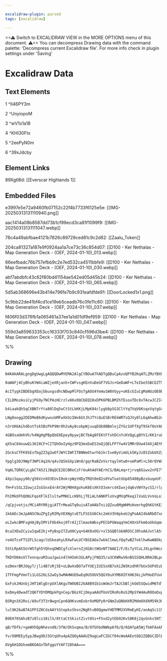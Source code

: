 ```yaml
---

excalidraw-plugin: parsed
tags: [excalidraw]

---
```

==⚠  Switch to EXCALIDRAW VIEW in the MORE OPTIONS menu of this document. ⚠== You can decompress Drawing data with the command palette: 'Decompress current Excalidraw file'. For more info check in plugin settings under 'Saving'


# Excalidraw Data

## Text Elements
1 ^II46PY3m

2 ^UnyiopoM

3 ^wV1o1a18

4 ^KHI30Ftx

5 ^2eePyN0m

6 ^39xJdcby

## Element Links
89Xgtl8d: [[Everscar Highlands 1]]

## Embedded Files
e3997e5e72a9460fb07152c22f4b7733f6125e5e: [[IMG-20250313131110940.png]]

aac1414a08b8587dd73b1cf99ecd3ca81f1099f9: [[IMG-20250313131111047.webp]]

78c4a49abfbae4121b7826c89729ced81c9c2d82: [[Zaalu_Token]]

204ca81327a187e9f0924aa1a7ce73c36c854d07: [[D100 - Ker Nethalas - Map Generation Deck - (OEF, 2024-01-10)_013.webp]]

66eefbadc76b757efbb9c2e7ed532ca4511bbfe9: [[D100 - Ker Nethalas - Map Generation Deck - (OEF, 2024-01-10)_030.webp]]

abf7abdbfc43c62f80bd41154ae542ed05d45b24: [[D100 - Ker Nethalas - Map Generation Deck - (OEF, 2024-01-10)_065.webp]]

5d5ab368696e43b414e796fe7b9c931eafdfde91: [[DoorLocked1x1.png]]

5c9bb22de41bf4cd1ce19eb5ceadb76c0fe11c80: [[D100 - Ker Nethalas - Map Generation Deck - (OEF, 2024-01-10)_037.webp]]

f406f03d376fb1a065461a37ee1a1d01df9ef959: [[D100 - Ker Nethalas - Map Generation Deck - (OEF, 2024-01-10)_047.webp]]

559d3a859633353cc16333f703c840cf596d3be4: [[D100 - Ker Nethalas - Map Generation Deck - (OEF, 2024-01-10)_078.webp]]

%%
## Drawing
```compressed-json
N4KAkARALgngDgUwgLgAQQQDwMYEMA2AlgCYBOuA7hADTgQBuCpAzoQPYB2KqATLZMzYBXUtiRoIACyhQ4zZAHoFAc0JRJQgEYA6bGwC2CgF7N6hbEcK4OCtptbErHALRY8RMpWdx8Q1TdIEfARcZgRmBShcZQUebQBObR4aOiCEfQQOKGZuAG1wMFAwYogSbghsCgBJAHUAa2IhKpTiyFhEcsJ9aKR+EsxuZx4AVgA2bQAOAHYAZgmeAEYABiWp

0aWAFj4CyBhuKYW4iaWZjeXRjanh+IWFvsgKEnVuDeGF7VGJs+GeDaWF+LTeIbe5SBCEZTSbgzMbaDYzHjxJbxFEbS5fYag6zKYLcJag5hQUhsOoIADCbHwbFI5SJ1mYcFwgSyLRKmlw2DqymJQg4xApVJpEjpHAZTMyUFZkAAZoR8PgAMqwXESSQcjSBKUQQnE0k1J6Sbh3HbaokkhBKmAq9CCDxanmQjjhHJoY2tCBsRnYNR7V0rUE8vlO5gu1

AcITygkIBDEbgXDajbbuxgsdhcNDwpMlFOsTgAOU4Ym4w1W8VGyy+oKEcGIuCgMaNUzOE0B8Lmy1BhGYABE0vXY2hpQQwqDucI4FViKHcgBdUGaYR8gCiwQyWWnc5NRA4dW44cjW7YnIbaCJQgQoNlwUn5VwmmlUzvxHv2Hh2ET0uOmmIZwWww2uAIP+PAxksww/sMmi/FqzDuOIqD5K0YBuq0zgLDsm7uoQfJYOUABaRhatgxJwNwRTugMaCfNo

CILDMozAsiCyjPG9y7NCPAzHCrzlv86x0QCbEQI8xDPK6PBLBM2hTEsoxTDc8xTAcwJCZI4KQpKaDxMMXETAsaJyfpPy/DMQkcHWIgEPqomGq6MxzGZFnkPgAAS6lQnZcw7AAvpe5AZDeaD7vgBJRFAQihhAiB8thygQAUvkFORkBlMKAAKdQAJoAKr4KMeZau08GlN0yi9CalGoEMekfPEVwGVsEzDFMWbsWgzijDMSwJDwTUHI1zX6aCIliagJ

b4iaakQh5qCXBN7rYta80lDq5oCtStLkKKjLMpK84clygb8pSG3CltYq7VqV6KsqxVqtgGrle6q16gaRqhbqFq3eUtplAGwiOs670mp6HI+ka/omkdwahsFUYnqgLXyaCOZptwiKYiaqP5oW8ELE2PCzFsaxVjWdYI/jzYtmBwzTJjWE9n2CNDvgI4mmO1aThu86LsQK7pBK3Nbthu5BRGIWHseA6oGeF4mleCCBeguAcvp+m4JJmhNdMxDELMmg

LNg0oogg2DEDMeB6dKywosbMFwXkOzIWx6GtJhJTYcQuESBrREkWRTsQJVy0lL6qAhw8b2eRMqnuZpqCHM10kSSsqdp/T7rmeFznWaNdEOYHWeWa5cdGvZEw+X5uABdLcMmoSFmRdFjgcHFCV9MlpTSxALYABrKFA+ATLGoJFZ0pVPf0gw/NotMXD86yAi2KKgmHzg/Bs2h/pclwzC1tOCSaI22QnqxbwN/W9YNoJTRpENTOfV+X31KGQIt8Eh6a

n3rUK6AihdEotTsk5BzPkP9Nr0h2oAy8cobpWjuuqEQk8BBmlejZYGz1UFfXgT9Skf0oYA0kDDDBJRQbelgBDT+0MgZiwPM9aM0tphKRBFjJguZ0wJ3mCjNhaYCwcCLGgPeBxmKdVGKTWs/ZGxUxuPJBMGcUqM2CJIwcw45bug5hOKceR3aQAXLyPmq5BbaNBNuUW6Bci5CXDmPApBUAuWmvgawU4E4zhnFqKkUtuAszZu6BWSsMAzBRFMICCAWq

4GBOsaUmhVh/h4NgHgPBpQbE0Epey0pywjBCfbAg8FEKtFfshDCnYcKVQgLgBYV1/KK1ruLUKjdyjN1in7T0e5xbtySiaVK6A0oAEEABSLlmB1FIBsQq8BipdB6FqSqQx9JJB4BcRYmx8ayROKvQYzE4icQYgCMCswJgzD/MNKOqAYSJD/DcBEhMZILPiDfUuGZAlb16sibS8IEyySxK3JaH01onV/tAc6UCWT7RAUdcBZ1IHihBfLWBlprRSEQZ

qX5aC84ouwQi36I8CF+CITQhOoIyHgz9FQ3mxDaES3oQjQELFP7Yw4V1MRrDUw434XjAEtMpgHKZe6asEiKZNgWNTDYExjgSU7IohAyjUDeLUSUDRXNjEmj0cuQx64lXulMa0uhJQPGkmlrLGB15u4SQ2JbOihNynTAQPEaUyJfgqwWLgKYYhZjYHotgJqGxiCrGydaPJxQCmu2KDo0oJTbw8AAGrNNImgZKkBKpCriHs24ixRjAT0jHQOYcDnaE

2GcksCTFK9SEsfbgZZ3g2wOfJWYCIWFITBNNeOtwrhb1krIveByVimULk5KyJz85ZobUXZybkm1ly8q0RKviqlKzrpg+pEhGmt3isUadhROndyqFUBMaVMozH0GMjowosB7QqtPLirwmwnFkvELqCYe3ujXp22eOl9JbDRFsBEUxjnoIzJvIVgSkTojeGMEY9zx1aUSGcEVJwmp3pamsk0788ToohegAAxAgE4AkgEHVAcdQUEDtrQrPb4uF30JB

Ypglg3OJ9Wpf3NPC4q1H/q4vJQSkGXpiWn0/gqrRaBZxVxrtqylHtw0+xmPaMl+L50rQYWXOSgTer0W4SyjhixX4MB4aygRvB4R1U6sxCVvYlHM1UTzfR/M1zZA1SUPl5NpaUyFS2ImLE7nCx3KJkxR59XcENSaesmB44QAqQGSgAAVU95Qwvy04FABUhAjDwVmB8P41x/xvDmO5y88WABi1c5Rhx5SUILUAelEGUBwiAwRpRkezEwKA5gCAVYhN

VqALTQR6CyLgbCTA521JBqQCE2ECBReCzFrUuAhAdYAErhCS/BALmq+tjrvq6Giwx2nFE7l0iAS5JCkCmHUeg8R8BHomRPaZgxepHD/CcHenxC3rLQITYYSQDjrASem5qww/u/tGuNCD63ZpnA+AkssGwyxlmREhha3yP5of+cRgBML3TAMOrzdDgKoWXSNXAhF91Ho0c+nRkhKDPrMdwXaNjgMQzk49NxihJK2NBlk4Nql0trlcrU+wxsJXID0r

4XpiSqayy00/g56VznXO3EUvI0okrpWytHDyTRQt0e82s0YwToatUUp85408pBzxGuqeUFi0Yom4GINgNYKTmoICiZoeI8TQkxh0nE3ArxbiaHvDav1uSnZBqKZ0iTythgxoDg24OQkw5crbV8Fq0xZKJj0qWgd5dY6QYTkK94XKurATnk2Ry2d+1/oTln3tZeS458HZXeWs6ak6pQYu9Ay625ro7pu8o2UOAwHYHANgABZC7tJoughmZ1JIskXO

fH+FsSSL3ZowjzZsGSnxE4rAY2WjM0HXgohuK8EsXKtO3xmrcd4Iwxjdq6vVWYXycSI/rlg7HWGcOHLw2CrHyPIUkbx7CvKFTlRngtipgqTicgxi9BiixqAdJuxvilpkSszrxqruOIqrrsJubgbmHl7KUrgKMPAWzvTjgZzvsNcJxG8kOg1upi8D+syuwsLnjAvICPJJDAzKZlKuZqzHKrolrmqrZpgSaFLgKs2HVHRKKjzp5mYnJpAHqgjMtqVt

FhIMkOFhQONiFqoXFlkIlsltwPMHCLcH9hLjTEiALhANKPloVvgMVqPKeq1lVuULVvVoLo1s1vgA4e1p1iaN1lEH1qQANi3h6MNv4GNsoegFoQtDNmwPNqwHocbqbp5ggGthfpttthulhN3BQJGgsGwE6kKmPiehNpPtPA/KsAkvjPJEmi1MvqKu8HvCMIZk9vEIiADifK8B8NcEvH8PZBJIcsDhfksHEIKvpNck1OWENMhgjqhi/t/L/phthocp

/qCpjvotjv/MCi4RYRRjgiATTrMeaGTq9uisATaHAbTniiQZxu6MgWHMsHxmrhgQhKGtKE3t5rgd7MrBMEQcQBxrIdqApq6J8HJH8BMOsLzmjK6DcBCbpnjECD8MCIcCZkzNLCrsqvwQLOqkIbymTNLoKi2F8IiX8CYiLO8Zqr5goSbrwdAOERAFJmoRoeUPSdoQlotvsOMMsMfkMbJKcBcrllkAVvoEVnGHYcFp4U4U7lsSmE1u4OKcKN4e6L4b

1k6AEc3mJpANSCNuZPgIyRIMyVEXNgtvETLFSSSU6Ckc2mkV3h0pkeUJgPoAAI4bARbD7xADCjzjLjxTIlHtRdSJAYi3AsSJiXIK5hwRJ5p/ZcpQ70TXDIxHwDqHDJx/j2SBJXBAgDHNqJktTJn2R1Scoebw5P5GizyXCyKz436fDTBI5EZ/6o5bEY4EbrFAqkZXQ7GE5IrIKMaoonxabQGnHajnE4p06hhIFM53HsElDUJXH/FhAIxvBNR0o6YM

oLIwkcBMFxgHAjByIMYiFOb4koj0TrAIjIlmaokWbsyPECbPGWaqqYmCHXnSFkm6oUkGqmmAHYHoDgTDB3j0RgllgIDwiaAwahJljSihIu7YB3oLAhDSjECwU2qxbPQOyCbB4uyh5YTh5lLxCVLVwfkzlhQRQNKZAtxxRdb+wUrpG7bdwuTdgACK+AfSHAUEhR6AkyZU12UJV+6aSygSf2iky+XKcQsGQinE/wLY5hu+oOUkIqp+bY8kiY9aJQ5+

8caIXEwICyiwIqwE2kj+PyBxpITZuO0Cyq+G4K8xOO/+xl5GQBlG6AROSCJOhxA6JxtlA5+x7oDolxI5hKY5lCrOvx7OQRs50sv2JaDBkJpyBwq565roFBiYXKSk4ijmUiAIzElwvUMkJ5XBZ5PBaBnMV5Qm6JVmAhGuuqpJpBz5RuJpiR1lH5EAwwkFfuCSXsZw94ZqxAhsCAAICAmgDVIQz4aw2ASwYFtwnqSwgejsSEIebsxSeBt4PSOFImFV

re4UTcxFTSZFLScagclUSkeahyLRXwFwLUCYBSEAOa7wkkClmwLYQqfwBZ7oklhwKwW8OkgSgZBydM2eIOcuD8KImwf2yI40gIpexcRxleBcw6fateP15cPklFPeEgAA0i5FUF1HllAO6YFp6UUVsZVO2LPKnNrACHvDpMvsCJvIZEscCC0X+FppJSKrPFcEvGsNpIcuBpNA8qfIkHfmWP1LmVXoWXpeAX8jWQsR/ohWyKZT/mLRZXWa2TZbsWce

5StLRpAS5UrW5fgh5YQhxqOWDCgfcXlernZjKG8ctWGnNT7AAEI/F/Ec7yYCoLJXLgnhWcAvCPo0GMG4xGhHmEw0rUEKKcHK7nma7FV3mlWQC7kpXLxbCIhglmkyEO1yEvn+ZvnuhlblCjIMm0nZ0sm6HwTHAJCVnzwlgsT4zmGWECnWG2GBb2GVbVbOFajSnuFyl/wKklBKn+GBHqnBFalhETYSB50GkxFGlLbp1lXmlc31FbbWk7aI02j0B5a9

TKDYD0AsUlTennqvaM3uaJgwin4lhHImh3GLAPyjFNQ35/a3CKWRwV6nBSSSQHLNRA2BLpqe2QDKXQgAh5q3IHkJK8kPVvzTFoCfzQGGWWVo5S3f5rHmUbEtn479n2XIr6UIDg29lYL9msZDleUM63F+U4rEGwzJ0AkIwXBpWrnoz9Fu1rk+2vZDG5k3DIhJV4lnA3AXCnAwiB2K7B3cE+LyqXmR0QAqoGIR2m01blVhgkPyGvk1UlB+LdxJKyR2

ozDmxrBRJOqyT/jli4B7zRj5E+oLBwXxBO7aTYUEjIUISoXB7oXiZW3KzdhR7bUx5UPdSzDl0Yx/jLxx7oxbBbxHmfBQ7HDMT4wZ4V5QVwhfCqWcq9TH0Npf1oBNRcSfYjBiXppVnV5g2Z6Q2ZzQ0WkToVxToI22kqHRhpQwB5hLCHoenHp/wT7b2nI3A0SnBzSKQMRA3L4WrvZ/gZKIgnAtG33CQnJPIJKSSHAtooj4wf2Nog6AjzLX5/bpp7Jk

1TFFmgPVmnTi1LGS26LS2wOy3wMAHWUE6wEq0U5OUV5QGYOuXYM60IFXH63kLjkPHoEFUvHm1SNBGeyfFlJ5Z22BW93BVlwLKBPLD0HJhLnFhAPabqYxW54iqXCdQ6WdJK58PUkiPa5YmfO93R2uiCrsM8RGSJ1Pkp1VWKFtC0mR452D2flXTxYF37DDHNRojjFyT2rQtV1QCCnClUSinlYN0Sl1bN1uGykCvymkRdbxbKn9ZqmEohGjY6mUtTbR

GxFskJHUnbjJHT1WlgDrpUXlAKguTW0UBI2kA8B9Ib1sWdmJrTAJCbBljkOdSSQwidM6TdTv2cR7ziFfA74nJXrJwti8kiq9RogZkvC3Bwg018UtR1RaO6XP4i0GVwPNlHPQOrFgLJtGVQMyhtkIIPQOXoroMa2YqDl3PDl4O+Us6EMBXTkkNAuvaioTmuG0F4uDNC50O8AZK/Xgv2a4miGpVKYHKvBZUh25UXmvNCMYslXiP67YuG5+bqtm7+J/

bxDmy4DwadT2Q6TYDYDMQpkPgnCep/BGzXCjDmyaAAUTUoVIRoRsRoS2MpSYW4AuROOoDxpBwvDQaioLmnC0zaSB1tQJyJgfCyQJIjBLNgmfBhN5wJKbyioaVKTHDHDQmBwJO57/D+NgT/DsO3of2QAjrl55yC25M175PRzw1z0ZEeyKNLDL3SguR5YKiUi9x5jSjDDD7L19JCBTBI2WtXY+mnIXDSTzl1RdSrBZadOExxCHBrC/CXCsGJhtEQxS

QSRgn3X2Roi/A9uf3T3rBwgnCpn6QHKxvmEobrOoMQPy0rGNmZuQNbHXRIMdmOXdkM59k3OluTm62IE+UG3PP+X21BWAkJx/AL50RL40NlxXDRUdv6S0QAjxUsP9sKRBmySDNdi8M5X8OQD8aTsYk2ZCOzv/EyNeKh3yNyh1Vcqvje7xB3jW4AXjMpLzCjCep1SIhiDEB6SQXxIdeRErSWMBpgC3s2MzUfH4HNBYE911KrVEUxQrqbWxrYvFPUdM

lul9K26aB7A1PFSZ0CdzAAYtGtepksShsn2NgRtvB0QgmwYHDTMM2XVRmEyHI/anAqSc115DGTBNhsv6SHUV3xszGJvkjmXv7bNf7puEabNy2bEK0nPU7a2q0QGXPFunPw+QCeV60+dPMEPqKCPiOvG4WTeje3gWv+cAvwxc6BnYfIsQstuoDHDRdsrAsZXl3Qvpcokldjth23n5cksQC4sJz4vMRrD3EMaFfSOp2Lt100sQCEHUshay/51quIzj

B9EH70SAhzB7z8lcs10ilS/8ttaCtSkistZivt0Ss+FSvd2ytDb92KvS8K8j2qvGnksSNT1146veTgCYRlJwBwBKjkzR5tBqQZDlC1ikC7h9AMCEAIAUDW17MZuy0YbSgp+p+sgVAiC7RVD1j6BKhzFJ+LG4ZR/YCZ8SjZ/pDx8wOJ+Q+HNWWQAl+kBZ8595a5tw9gH1+l9ZDl+59q1I8FAZ+N9l85959Mbucq0D9N/pCzZecPPF+d9QDd8ADylb

qB/fDfk/+geWVhQpNhevnd8/3fW/OhSvqma/B/OfGhbdNWkp6f6/Q/6QAfpA5WjfbAFAakNuT5E/9/+gS4fIPSL/b/fqreAAG39z+6Qf/sSHUI410AR0dPrBGJDyhe4Htc5EdU07HA9uPbbUMREpD4BMoN2A4NJHnw6QkQqwJsIpQgBGA2ABgIPoLgIDng8QwnGSACHSJf8u+Ofafvog4wQBYBUfbkCQAZb0NeBw2YgEqAQALcM4EAPgcQGHxsAv

Yv/O8MEEy5ypJBwg9DJ3GtqUhu4pAZQOyAAAUZ9agLwFCZGCf04cWeAAEotQ82ZQBGCZDlBtBeg0SoYKcG8Auohg7qMMEsEsC7+OhLBMvyaycBiGOqCwlUnmw4RhsK6ZxiUEyAKDKScjevkQAW6u9zIofSXjcRmyas0654FgXYAABWpsbIAqHMhwAZBcg8yJoEUEc9+GZSbAE1kYARYqB52KIW0GgEAlggtQtGF1gigdZ9AEWaAUVwl4ypSuchUI

OVg6H1DGhomBKOAGnTbFggoYYAF728hAA===
```
%%